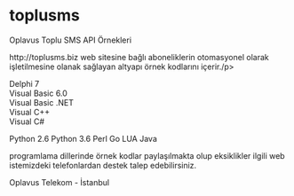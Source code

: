 # toplusms
<p>Oplavus Toplu SMS API Örnekleri</p>

<p>http://toplusms.biz web sitesine bağlı aboneliklerin otomasyonel olarak işletilmesine olanak sağlayan altyapı örnek kodlarını içerir./p>

<p>
Delphi 7<br>
Visual Basic 6.0<br>
Visual Basic .NET<br>
Visual C++<br>
Visual C# <br>
</p>
Python 2.6
Python 3.6
Perl
Go
LUA
Java

programlama dillerinde örnek kodlar paylaşılmakta olup eksiklikler ilgili web istemizdeki telefonlardan destek talep edebilirsiniz.

Oplavus Telekom - İstanbul





